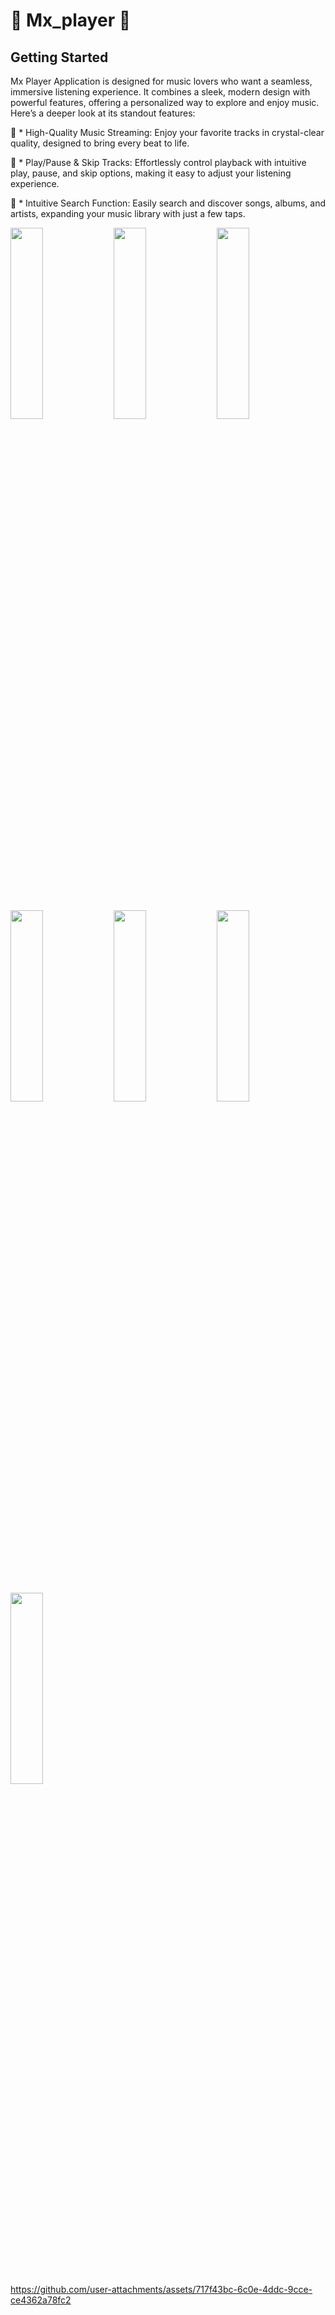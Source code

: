 # 🎵 Mx_player 🎵



## Getting Started


Mx Player Application is designed for music lovers who want a seamless, immersive listening experience. It combines a sleek, modern design with powerful features, offering a personalized way to explore and enjoy music. Here’s a deeper look at its standout features:

🎵 * High-Quality Music Streaming: Enjoy your favorite tracks in crystal-clear quality, designed to bring every beat to life.

🎵 * Play/Pause & Skip Tracks: Effortlessly control playback with intuitive play, pause, and skip options, making it easy to adjust your listening experience.

🎵 * Intuitive Search Function: Easily search and discover songs, albums, and artists, expanding your music library with just a few taps.

  <img src=" https://github.com/user-attachments/assets/c225b094-1150-4ac5-bb4f-092e5dca32bb" height=28% width=32%>
  <img src="https://github.com/user-attachments/assets/ddc32e92-d6cb-4d11-8b79-a8e3b6c29c93" height=28% width=32%>
  <img src="https://github.com/user-attachments/assets/6ad41827-edbb-4327-9e8e-b0fc15eee255" height=28% width=32%>
  <img src="https://github.com/user-attachments/assets/62e5590f-24a4-4407-944d-d5aecdfe199a" height=28% width=32%>
  <img src="https://github.com/user-attachments/assets/db96c388-e97e-4367-97df-0fc64aa19348" height=28% width=32%>
  <img src="https://github.com/user-attachments/assets/b0eb010b-7357-4ad1-a1da-d9804d2935dd" height=28% width=32%>
   <img src="https://github.com/user-attachments/assets/ccffa002-1396-4de8-8e7c-3be9569f7f5a" height=28% width=32%>


https://github.com/user-attachments/assets/717f43bc-6c0e-4ddc-9cce-ce4362a78fc2



